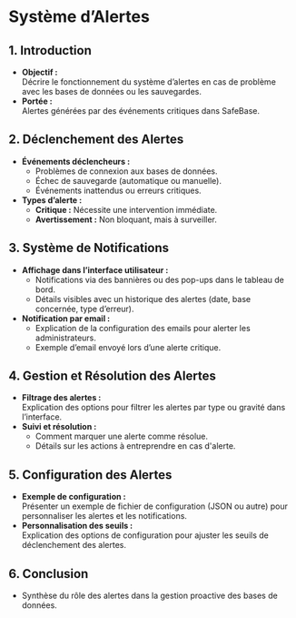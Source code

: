 # Système d’Alertes

## **1. Introduction**

- **Objectif :**  
    Décrire le fonctionnement du système d’alertes en cas de problème avec les bases de données ou les sauvegardes.
- **Portée :**  
    Alertes générées par des événements critiques dans SafeBase.

## **2. Déclenchement des Alertes**

- **Événements déclencheurs :**  
  - Problèmes de connexion aux bases de données.
  - Échec de sauvegarde (automatique ou manuelle).
  - Événements inattendus ou erreurs critiques.
- **Types d’alerte :**  
  - **Critique :** Nécessite une intervention immédiate.
  - **Avertissement :** Non bloquant, mais à surveiller.

## **3. Système de Notifications**

- **Affichage dans l’interface utilisateur :**  
  - Notifications via des bannières ou des pop-ups dans le tableau de bord.
  - Détails visibles avec un historique des alertes (date, base concernée, type d’erreur).
- **Notification par email :**  
  - Explication de la configuration des emails pour alerter les administrateurs.
  - Exemple d’email envoyé lors d’une alerte critique.

## **4. Gestion et Résolution des Alertes**

- **Filtrage des alertes :**  
    Explication des options pour filtrer les alertes par type ou gravité dans l’interface.
- **Suivi et résolution :**  
  - Comment marquer une alerte comme résolue.
  - Détails sur les actions à entreprendre en cas d'alerte.

## **5. Configuration des Alertes**

- **Exemple de configuration :**  
    Présenter un exemple de fichier de configuration (JSON ou autre) pour personnaliser les alertes et les notifications.
- **Personnalisation des seuils :**  
    Explication des options de configuration pour ajuster les seuils de déclenchement des alertes.

## **6. Conclusion**

- Synthèse du rôle des alertes dans la gestion proactive des bases de données.
